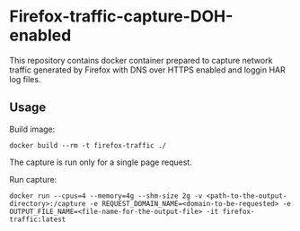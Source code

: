 # Firefox-traffic-capture-DOH-enabled
This repository contains docker container prepared to capture network traffic generated by Firefox with DNS over HTTPS enabled and loggin HAR log files.

## Usage
Build image:
```
docker build --rm -t firefox-traffic ./
```

The capture is run only for a single page request.

Run capture:
```
docker run --cpus=4 --memory=4g --shm-size 2g -v <path-to-the-output-directory>:/capture -e REQUEST_DOMAIN_NAME=<domain-to-be-requested> -e OUTPUT_FILE_NAME=<file-name-for-the-output-file> -it firefox-traffic:latest
```
